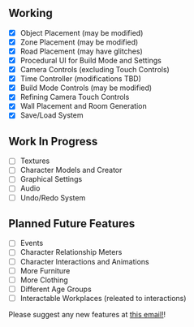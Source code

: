 ## Working
- [x] Object Placement (may be modified)
- [x] Zone Placement (may be modified)
- [x] Road Placement (may have glitches)
- [x] Procedural UI for Build Mode and Settings
- [x] Camera Controls (excluding Touch Controls)
- [x] Time Controller (modifications TBD)
- [x] Build Mode Controls (may be modified)
- [x] Refining Camera Touch Controls
- [x] Wall Placement and Room Generation
- [x] Save/Load System

## Work In Progress
- [ ] Textures
- [ ] Character Models and Creator
- [ ] Graphical Settings
- [ ] Audio
- [ ] Undo/Redo System

## Planned Future Features
- [ ] Events
- [ ] Character Relationship Meters
- [ ] Character Interactions and Animations
- [ ] More Furniture
- [ ] More Clothing
- [ ] Different Age Groups
- [ ] Interactable Workplaces (releated to interactions)

Please suggest any new features at [this email!](redoctobers.1025@proton.me)!
